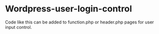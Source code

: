 # Wordpress-user-login-control

 Code like this can be added to function.php or header.php pages for user input control.
